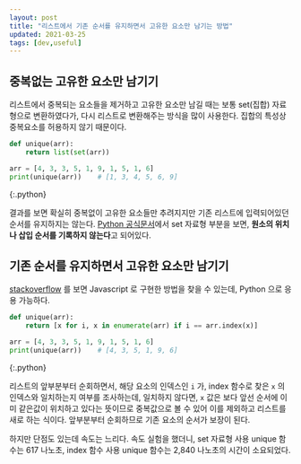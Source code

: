 ```yaml
---
layout: post
title: "리스트에서 기존 순서를 유지하면서 고유한 요소만 남기는 방법"
updated: 2021-03-25
tags: [dev,useful]
---
```


## 중복없는 고유한 요소만 남기기

리스트에서 중복되는 요소들을 제거하고 고유한 요소만 남길 때는 보통 set(집합) 자료형으로 변환하였다가, 다시 리스트로 변환해주는 방식을 많이 사용한다. 집합의 특성상 중복요소를 허용하지 않기 때문이다.

```python
def unique(arr):
    return list(set(arr))

arr = [4, 3, 3, 5, 1, 9, 1, 5, 1, 6]
print(unique(arr))    # [1, 3, 4, 5, 6, 9]
```
{:.python}

결과를 보면 확실히 중복없이 고유한 요소들만 추려지지만 기존 리스트에 입력되어있던 순서를 유지하지는 않는다. [Python 공식문서](https://docs.python.org/ko/3.8/library/stdtypes.html#set-types-set-frozenset)에서 set 자료형 부분을 보면, **원소의 위치나 삽입 순서를 기록하지 않는다**고 되어있다.

## 기존 순서를 유지하면서 고유한 요소만 남기기

[stackoverflow](https://stackoverflow.com/questions/1960473/get-all-unique-values-in-a-javascript-array-remove-duplicates) 를 보면 Javascript 로 구현한 방법을 찾을 수 있는데, Python 으로 응용 가능하다.

```python
def unique(arr):
    return [x for i, x in enumerate(arr) if i == arr.index(x)]

arr = [4, 3, 3, 5, 1, 9, 1, 5, 1, 6]
print(unique(arr))    # [4, 3, 5, 1, 9, 6]
```
{:.python}

리스트의 앞부분부터 순회하면서, 해당 요소의 인덱스인 `i` 가, index 함수로 찾은 `x` 의 인덱스와 일치하는지 여부를 조사하는데, 일치하지 않다면, `x` 값은 보다 앞선 순서에 이미 같은값이 위치하고 있다는 뜻이므로 중복값으로 볼 수 있어 이를 제외하고 리스트를 새로 하는 식이다. 앞부분부터 순회하므로 기존 요소의 순서가 보장이 된다.

하지만 단점도 있는데 속도는 느리다. 속도 실험을 했더니, set 자료형 사용 unique 함수는 617 나노초, index 함수 사용 unique 함수는 2,840 나노초의 시간이 소요되었다.